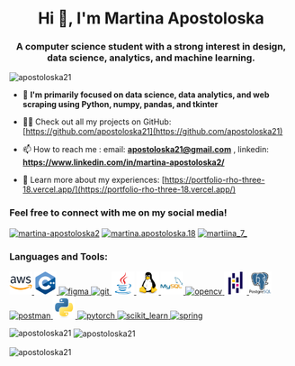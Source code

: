 <h1 align="center">Hi 👋, I'm Martina Apostoloska</h1>
<h3 align="center">A computer science student with a strong interest in design, data science, analytics, and machine learning.</h3>

<p align="left"> <img src="https://komarev.com/ghpvc/?username=apostoloska21&label=Profile%20views&color=0e75b6&style=flat" alt="apostoloska21" /> </p>

- 🌱 **I'm primarily focused on data science, data analytics, and web scraping using Python, numpy, pandas, and tkinter**

- 👨‍💻 Check out all my projects on GitHub: [https://github.com/apostoloska21](https://github.com/apostoloska21)

- 📫 How to reach me : email: **apostoloska21@gmail.com** ,  linkedin: **https://www.linkedin.com/in/martina-apostoloska2/**

- 📄 Learn more about my experiences: [https://portfolio-rho-three-18.vercel.app/](https://portfolio-rho-three-18.vercel.app/)

<h3 align="left">Feel free to connect with me on my social media!</h3>
<p align="left">
<a href="https://linkedin.com/in/martina-apostoloska2" target="blank"><img align="center" src="https://raw.githubusercontent.com/rahuldkjain/github-profile-readme-generator/master/src/images/icons/Social/linked-in-alt.svg" alt="martina-apostoloska2" height="30" width="40" /></a>
<a href="https://fb.com/martina.apostoloska.18" target="blank"><img align="center" src="https://raw.githubusercontent.com/rahuldkjain/github-profile-readme-generator/master/src/images/icons/Social/facebook.svg" alt="martina.apostoloska.18" height="30" width="40" /></a>
<a href="https://instagram.com/martiina_7_" target="blank"><img align="center" src="https://raw.githubusercontent.com/rahuldkjain/github-profile-readme-generator/master/src/images/icons/Social/instagram.svg" alt="martiina_7_" height="30" width="40" /></a>
</p>

<h3 align="left">Languages and Tools:</h3>
<p align="left"> <a href="https://aws.amazon.com" target="_blank" rel="noreferrer"> <img src="https://raw.githubusercontent.com/devicons/devicon/master/icons/amazonwebservices/amazonwebservices-original-wordmark.svg" alt="aws" width="40" height="40"/> </a> <a href="https://www.w3schools.com/cpp/" target="_blank" rel="noreferrer"> <img src="https://raw.githubusercontent.com/devicons/devicon/master/icons/cplusplus/cplusplus-original.svg" alt="cplusplus" width="40" height="40"/> </a> <a href="https://www.figma.com/" target="_blank" rel="noreferrer"> <img src="https://www.vectorlogo.zone/logos/figma/figma-icon.svg" alt="figma" width="40" height="40"/> </a> <a href="https://git-scm.com/" target="_blank" rel="noreferrer"> <img src="https://www.vectorlogo.zone/logos/git-scm/git-scm-icon.svg" alt="git" width="40" height="40"/> </a> <a href="https://www.java.com" target="_blank" rel="noreferrer"> <img src="https://raw.githubusercontent.com/devicons/devicon/master/icons/java/java-original.svg" alt="java" width="40" height="40"/> </a> <a href="https://www.linux.org/" target="_blank" rel="noreferrer"> <img src="https://raw.githubusercontent.com/devicons/devicon/master/icons/linux/linux-original.svg" alt="linux" width="40" height="40"/> </a> <a href="https://www.mysql.com/" target="_blank" rel="noreferrer"> <img src="https://raw.githubusercontent.com/devicons/devicon/master/icons/mysql/mysql-original-wordmark.svg" alt="mysql" width="40" height="40"/> </a> <a href="https://opencv.org/" target="_blank" rel="noreferrer"> <img src="https://www.vectorlogo.zone/logos/opencv/opencv-icon.svg" alt="opencv" width="40" height="40"/> </a> <a href="https://pandas.pydata.org/" target="_blank" rel="noreferrer"> <img src="https://raw.githubusercontent.com/devicons/devicon/2ae2a900d2f041da66e950e4d48052658d850630/icons/pandas/pandas-original.svg" alt="pandas" width="40" height="40"/> </a> <a href="https://www.postgresql.org" target="_blank" rel="noreferrer"> <img src="https://raw.githubusercontent.com/devicons/devicon/master/icons/postgresql/postgresql-original-wordmark.svg" alt="postgresql" width="40" height="40"/> </a> <a href="https://postman.com" target="_blank" rel="noreferrer"> <img src="https://www.vectorlogo.zone/logos/getpostman/getpostman-icon.svg" alt="postman" width="40" height="40"/> </a> <a href="https://www.python.org" target="_blank" rel="noreferrer"> <img src="https://raw.githubusercontent.com/devicons/devicon/master/icons/python/python-original.svg" alt="python" width="40" height="40"/> </a> <a href="https://pytorch.org/" target="_blank" rel="noreferrer"> <img src="https://www.vectorlogo.zone/logos/pytorch/pytorch-icon.svg" alt="pytorch" width="40" height="40"/> </a> <a href="https://scikit-learn.org/" target="_blank" rel="noreferrer"> <img src="https://upload.wikimedia.org/wikipedia/commons/0/05/Scikit_learn_logo_small.svg" alt="scikit_learn" width="40" height="40"/> </a> <a href="https://spring.io/" target="_blank" rel="noreferrer"> <img src="https://www.vectorlogo.zone/logos/springio/springio-icon.svg" alt="spring" width="40" height="40"/> </a> </p>

<p><img align="left" src="https://github-readme-stats.vercel.app/api/top-langs?username=apostoloska21&show_icons=true&locale=en&layout=compact" alt="apostoloska21" /></p>

<p>&nbsp;<img align="center" src="https://github-readme-stats.vercel.app/api?username=apostoloska21&show_icons=true&locale=en" alt="apostoloska21" /></p>

<p><img align="center" src="https://github-readme-streak-stats.herokuapp.com/?user=apostoloska21&" alt="apostoloska21" /></p>
